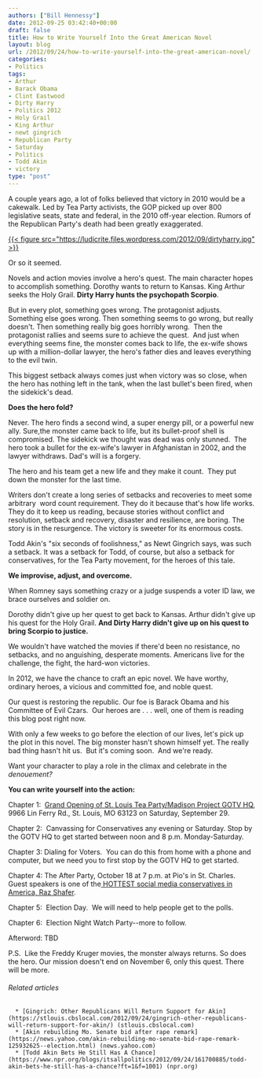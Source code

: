 ```yaml
---
authors: ["Bill Hennessy"]
date: 2012-09-25 03:42:40+00:00
draft: false
title: How to Write Yourself Into the Great American Novel
layout: blog
url: /2012/09/24/how-to-write-yourself-into-the-great-american-novel/
categories:
- Politics
tags:
- Arthur
- Barack Obama
- Clint Eastwood
- Dirty Harry
- Politics 2012
- Holy Grail
- King Arthur
- newt gingrich
- Republican Party
- Saturday
- Politics
- Todd Akin
- victory
type: "post"
---
```


A couple years ago, a lot of folks believed that victory in 2010 would be a cakewalk. Led by Tea Party activists, the GOP picked up over 800 legislative seats, state and federal, in the 2010 off-year election. Rumors of the Republican Party's death had been greatly exaggerated.

[{{< figure src="https://ludicrite.files.wordpress.com/2012/09/dirtyharry.jpg" >}}
](https://ludicrite.files.wordpress.com/2012/09/dirtyharry.jpg)

Or so it seemed.

Novels and action movies involve a hero's quest. The main character hopes to accomplish something. Dorothy wants to return to Kansas. King Arthur seeks the Holy Grail. **Dirty Harry hunts the psychopath Scorpio**.

But in every plot, something goes wrong. The protagonist adjusts. Something else goes wrong. Then something seems to go wrong, but really doesn't. Then something really big goes horribly wrong.  Then the protagonist rallies and seems sure to achieve the quest.  And just when everything seems fine, the monster comes back to life, the ex-wife shows up with a million-dollar lawyer, the hero's father dies and leaves everything to the evil twin.

This biggest setback always comes just when victory was so close, when the hero has nothing left in the tank, when the last bullet's been fired, when the sidekick's dead.

**Does the hero fold?**

Never. The hero finds a second wind, a super energy pill, or a powerful new ally. Sure,the monster came back to life, but its bullet-proof shell is compromised. The sidekick we thought was dead was only stunned.  The hero took a bullet for the ex-wife's lawyer in Afghanistan in 2002, and the lawyer withdraws. Dad's will is a forgery.

The hero and his team get a new life and they make it count.  They put down the monster for the last time.

Writers don't create a long series of setbacks and recoveries to meet some arbitrary  word count requirement. They do it because that's how life works. They do it to keep us reading, because stories without conflict and resolution, setback and recovery, disaster and resilience, are boring. The story is in the resurgence. The victory is sweeter for its enormous costs.

Todd Akin's "six seconds of foolishness," as Newt Gingrich says, was such a setback. It was a setback for Todd, of course, but also a setback for conservatives, for the Tea Party movement, for the heroes of this tale.

**We improvise, adjust, and overcome.**

When Romney says something crazy or a judge suspends a voter ID law, we brace ourselves and soldier on.

Dorothy didn't give up her quest to get back to Kansas. Arthur didn't give up his quest for the Holy Grail. **And Dirty Harry didn't give up on his quest to bring Scorpio to justice.**

We wouldn't have watched the movies if there'd been no resistance, no setbacks, and no anguishing, desperate moments. Americans live for the challenge, the fight, the hard-won victories.

In 2012, we have the chance to craft an epic novel. We have worthy, ordinary heroes, a vicious and committed foe, and noble quest.

Our quest is restoring the republic. Our foe is Barack Obama and his Committee of Evil Czars.  Our heroes are . . . well, one of them is reading this blog post right now.

With only a few weeks to go before the election of our lives, let's pick up the plot in this novel. The big monster hasn't shown himself yet. The really bad thing hasn't hit us.  But it's coming soon.  And we're ready.

Want your character to play a role in the climax and celebrate in the _denouement?_

**You can write yourself into the action:**

Chapter 1:  [Grand Opening of St. Louis Tea Party/Madison Project GOTV HQ](https://www.facebook.com/events/511478382214239/), 9966 Lin Ferry Rd., St. Louis, MO 63123 on Saturday, September 29.

Chapter 2:  Canvassing for Conservatives any evening or Saturday. Stop by the GOTV HQ to get started between noon and 8 p.m. Monday-Saturday.

Chapter 3: Dialing for Voters.  You can do this from home with a phone and computer, but we need you to first stop by the GOTV HQ to get started.

Chapter 4: The After Party, October 18 at 7 p.m. at Pio's in St. Charles.  Guest speakers is one of the[ HOTTEST social media conservatives in America, Raz Shafer](https://www.rightwingnews.com/special/the-20-hottest-conservative-men-in-the-new-media-for-2012/).

Chapter 5:  Election Day.  We will need to help people get to the polls.

Chapter 6:  Election Night Watch Party--more to follow.

Afterword: TBD

P.S.  Like the Freddy Kruger movies, the monster always returns. So does the hero. Our mission doesn't end on November 6, only this quest. There will be more.


###### Related articles





	  * [Gingrich: Other Republicans Will Return Support for Akin](https://stlouis.cbslocal.com/2012/09/24/gingrich-other-republicans-will-return-support-for-akin/) (stlouis.cbslocal.com)
	  * [Akin rebuilding Mo. Senate bid after rape remark](https://news.yahoo.com/akin-rebuilding-mo-senate-bid-rape-remark-125932625--election.html) (news.yahoo.com)
	  * [Todd Akin Bets He Still Has A Chance](https://www.npr.org/blogs/itsallpolitics/2012/09/24/161700885/todd-akin-bets-he-still-has-a-chance?ft=1&f=1001) (npr.org)

